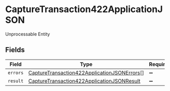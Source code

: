 # CaptureTransaction422ApplicationJSON

Unprocessable Entity


## Fields

| Field                                                                                                                 | Type                                                                                                                  | Required                                                                                                              | Description                                                                                                           |
| --------------------------------------------------------------------------------------------------------------------- | --------------------------------------------------------------------------------------------------------------------- | --------------------------------------------------------------------------------------------------------------------- | --------------------------------------------------------------------------------------------------------------------- |
| `errors`                                                                                                              | [CaptureTransaction422ApplicationJSONErrors](../../models/operations/capturetransaction422applicationjsonerrors.md)[] | :heavy_minus_sign:                                                                                                    | N/A                                                                                                                   |
| `result`                                                                                                              | [CaptureTransaction422ApplicationJSONResult](../../models/operations/capturetransaction422applicationjsonresult.md)   | :heavy_minus_sign:                                                                                                    | N/A                                                                                                                   |